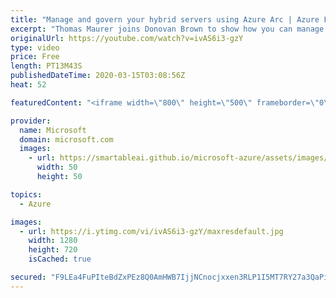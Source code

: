 ```yaml
---
title: "Manage and govern your hybrid servers using Azure Arc | Azure Friday"
excerpt: "Thomas Maurer joins Donovan Brown to show how you can manage and govern your Windows and Linux machines hosted outside of Azure on your corporate network or other cloud provider, similarly to how you manage native Azure virtual machines. When a hybrid machine is connected to Azure, it becomes a connected"
originalUrl: https://youtube.com/watch?v=ivAS6i3-gzY
type: video
price: Free
length: PT13M43S
publishedDateTime: 2020-03-15T03:08:56Z
heat: 52

featuredContent: "<iframe width=\"800\" height=\"500\" frameborder=\"0\" src=\"https://www.youtube.com/embed/ivAS6i3-gzY\" allow=\"accelerometer; autoplay; encrypted-media; gyroscope; picture-in-picture\" allowfullscreen></iframe>"

provider:
  name: Microsoft
  domain: microsoft.com
  images:
    - url: https://smartableai.github.io/microsoft-azure/assets/images/organizations/microsoft.com-50x50.jpg
      width: 50
      height: 50

topics:
  - Azure

images:
  - url: https://i.ytimg.com/vi/ivAS6i3-gzY/maxresdefault.jpg
    width: 1280
    height: 720
    isCached: true

secured: "F9LEa4FuPIteBdZxPEz8Q0AmHWB7IjjNCnocjxxen3RLP1I5MT7RY27a3QaPiW2TRcyWdv6KfekECp8WNMlFkkAUvlc2vMoOxIz4qhAMoiBBSaKl/A4i6Pu5kMSSdzQgy9tI8eEd5X7BgNqwUro3LYs3XtqLDp7rd2KPHgVOS2w9V7zkX9dQf7GIAmXJ7GK77AoGKbG3iO0eq/DfQ+/faODPMLA3PP6gWyL8Duuxj2wWExD7i+djKQuZYDcs/tO+lXhRhbiNjz6hglqRHbiFPyQ/SPrR5ZfCEh6fDxram4VyuNBij2uGefbdjgfuhd646k8TchIgk79SzmOd9oGKsJs2PDVXBGjdKNKzee0uyN+vUFsS3gp1iL4bsO+m2s8O/PTCVbU78nggxuM0AoLnPakSe/e39ccFDrPIm0l5sTo=;kFV/HEEYvr2rFCe5DOwyOg=="
---
```


